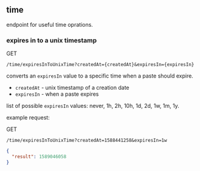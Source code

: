 ## time

endpoint for useful time oprations.

### expires in to a unix timestamp

<p class="method">GET</p> <code>/time/expiresInToUnixTime?createdAt=<span class="var">{createdAt}</span>&expiresIn=<span class="var">{expiresIn}</span></code>

[comment]: <> (`GET /time/expiresInToUnixTime?createdAt={createdAt}&expiresIn={expiresIn}`)

converts an `expiresIn` value to a specific time when a paste should expire.

* `createdAt` - unix timestamp of a creation date
* `expiresIn` - when a paste expires

list of possible `expiresIn` values: never, 1h, 2h, 10h, 1d, 2d, 1w, 1m, 1y.

example request:

<p class="method">GET</p> <code>/time/expiresInToUnixTime?createdAt=<span class="var">1588441258</span>&expiresIn=<span class="var">1w</span></code>

[comment]: <> (`/time/expiresInToUnixTime?createdAt=1588441258&expiresIn=1w`)

```json
{
  "result": 1589046058
}
```
